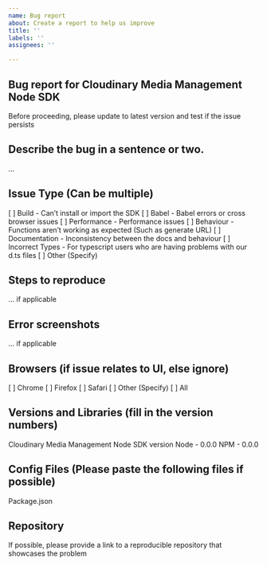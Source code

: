 ```yaml
---
name: Bug report
about: Create a report to help us improve
title: ''
labels: ''
assignees: ''

---
```


## Bug report for Cloudinary Media Management Node SDK
Before proceeding, please update to latest version and test if the issue persists

## Describe the bug in a sentence or two.
…

## Issue Type (Can be multiple)
[ ] Build - Can’t install or import the SDK
[ ] Babel - Babel errors or cross browser issues
[ ] Performance - Performance issues
[ ] Behaviour - Functions aren’t working as expected (Such as generate URL)
[ ] Documentation - Inconsistency between the docs and behaviour
[ ] Incorrect Types - For typescript users who are having problems with our d.ts files
[ ] Other (Specify)

## Steps to reproduce
… if applicable

## Error screenshots
… if applicable

## Browsers (if issue relates to UI, else ignore)
[ ] Chrome
[ ] Firefox
[ ] Safari
[ ] Other (Specify)
[ ] All

## Versions and Libraries (fill in the version numbers)
Cloudinary Media Management Node SDK version
Node - 0.0.0
NPM - 0.0.0

## Config Files (Please paste the following files if possible)
Package.json

## Repository
If possible, please provide a link to a reproducible repository that showcases the problem
